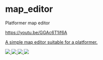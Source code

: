 # map_editor
Platformer map editor

https://youtu.be/GGAc6T1if6A

<a href="https://i0.wp.com/pythonprogramming.altervista.org/wp-content/uploads/2020/09/flash16.png?resize=768%2C532&ssl=1" />

A simple map editor suitable for a platformer.

<img src="https://i1.wp.com/pythonprogramming.altervista.org/wp-content/uploads/2020/09/map4.png?ssl=1" />

<img src="https://i1.wp.com/pythonprogramming.altervista.org/wp-content/uploads/2020/09/map6.png?w=928&ssl=1" />

<img src="https://i2.wp.com/pythonprogramming.altervista.org/wp-content/uploads/2020/09/cover2-2.png?w=928&ssl=1" />

<img src="https://i0.wp.com/pythonprogramming.altervista.org/wp-content/uploads/2020/09/cover_1_3.png?w=928&ssl=1" />
